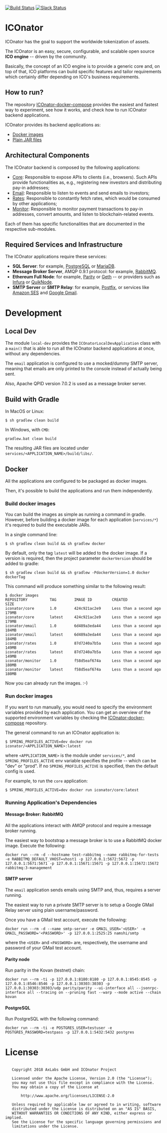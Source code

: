 [![Build Status](https://travis-ci.org/ICOnator/ICOnator-backend.svg?branch=master)](https://travis-ci.org/ICOnator/ICOnator-backend)
[![Slack Status](https://slackin.iconator.io/badge.svg)](https://iconator.io)

# ICOnator

ICOnator has the goal to support the worldwide tokenization of assets.

The ICOnator is an easy, secure, configurable, and scalable open source **ICO engine** -- driven by the community.

Basically, the concept of an ICO engine is to provide a generic core and, on top of that, ICO platforms can build specific features and tailor requirements which certainly differ depending on ICO's business requirements.

## How to run?

The repository [ICOnator-docker-compose](https://github.com/ICOnator/ICOnator-docker-compose) provides the easiest and
fastest way to experiment, see how it works, and check how to run ICOnator backend applications.

ICOnator provides its backend applications as:

* [Docker images](https://hub.docker.com/u/iconator/)
* [Plain JAR files](https://github.com/ICOnator/ICOnator-backend/releases)

## Architectural Components

The ICOnator backend is composed by the following applications:

* [Core](https://github.com/ICOnator/ICOnator-backend/tree/master/services/core): Responsible to expose APIs to clients (i.e., browsers). Such APIs provide functionalities as, e.g., registering new investors and distributing pay-in addresses; 
* [Email](https://github.com/ICOnator/ICOnator-backend/tree/master/services/email): Responsible to listen to events and send emails to investors;
* [Rates](https://github.com/ICOnator/ICOnator-backend/tree/master/services/rates): Responsible to constantly fetch rates, which would be consumed by other applications; 
* [Monitor](https://github.com/ICOnator/ICOnator-backend/tree/master/services/monitor): Responsible to monitor payment transactions to pay-in addresses, convert amounts, and listen to blockchain-related events.  

Each of them has specific functionalities that are documented in the respective sub-modules.

## Required Services and Infrastructure

The ICOnator applications require these services:

* **SQL Server**: for example, [PostgreSQL](https://www.postgresql.org) or [MariaDB](https://mariadb.org).
* **Message Broker Server**, AMQP 0.9.1 protocol: for example, [RabbitMQ](https://www.rabbitmq.com).
* **Ethereum Full Node**: for example, [Parity](https://www.parity.io) or [Geth](https://github.com/ethereum/go-ethereum/releases) -- or providers such as [Infura](http://infura.io) or [QuikNode](https://quiknode.io/).
* **SMTP Server** or **SMTP Relay**: for example, [Postfix](https://www.postfix.org), or services like [Amazon SES](https://aws.amazon.com/ses/) and [Google Gmail](https://www.google.com/gmail/).

# Development

## Local Dev

The module `local-dev` provides the `ICOnatorLocalDevApplication` class with a `main()` that is able to run all the ICOnator backend applications at once, without
any dependencies.

The `email` application is configured to use a mocked/dummy SMTP server, meaning that emails are only printed to the console instead of actually being sent.

Also, Apache QPID version 7.0.2 is used as a message broker server.

## Build with Gradle

In MacOS or Linux:

```
$ sh gradlew clean build
```

In Windows, with `CMD`:

```
gradlew.bat clean build
```

The resulting JAR files are located under `services/<APPLICATION_NAME>/build/libs/`.

## Docker

All the applications are configured to be packaged as docker images.

Then, it's possible to build the applications and run them independently.

### Build docker images

You can build the images as simple as running a command in gradle. However, before building a docker image for each application (`services/*`) it's required to build the executable JARs.

In a single command line:

```
$ sh gradlew clean build && sh gradlew docker
```  

By default, only the tag `latest` will be added to the docker image. If a version is required, then the project parameter `dockerVersion` should be added to gradle:

```
$ sh gradlew clean build && sh gradlew -PdockerVersion=1.0 docker dockerTag
```

This command will produce something similar to the following result:

```
$ docker images                                              
REPOSITORY          TAG        IMAGE ID         CREATED                  SIZE
iconator/core       1.0        424c921ac2e9     Less than a second ago   179MB
iconator/core       latest     424c921ac2e9     Less than a second ago   179MB
iconator/email      1.0        6d489a3eda44     Less than a second ago   184MB
iconator/email      latest     6d489a3eda44     Less than a second ago   184MB
iconator/rates      1.0        87d7240a7b5a     Less than a second ago   149MB
iconator/rates      latest     87d7240a7b5a     Less than a second ago   149MB
iconator/monitor    1.0        f58d5eaf674a     Less than a second ago   180MB
iconator/monitor    latest     f58d5eaf674a     Less than a second ago   180MB
``` 

Now you can already run the images. :-)

### Run docker images

If you want to run manually, you would need to specify the environment variables provided by each application.
You can get an overview of the supported environment variables by checking the [ICOnator-docker-compose](https://github.com/ICOnator/ICOnator-docker-compose) repository.

The general command to run an ICOnator application is:

```
$ SPRING_PROFILES_ACTIVE=dev docker run iconator/<APPLICATION_NAME>:latest
```

where `<APPLICATION_NAME>` is the module under `services/*`, and `SPRING_PROFILES_ACTIVE` env variable specifies 
the profile -- which can be "dev" or "prod". If no `SPRING_PROFILES_ACTIVE` is specified, then the default config is used.

For example, to run the `core` application:

```
$ SPRING_PROFILES_ACTIVE=dev docker run iconator/core:latest
```

### Running Application's Dependencies

#### Message Broker: RabbitMQ

All the applications interact with AMQP protocol and require a message broker running.

The easiest way to bootstrap a message broker is to use a RabbitMQ docker image. Execute the following:

```
docker run --rm -d --hostname test-rabbitmq --name rabbitmq-for-tests -e RABBITMQ_DEFAULT_VHOST=vhost1 -p 127.0.0.1:5672:5672 -p 127.0.0.1:5671:5671 -p 127.0.0.1:15671:15671 -p 127.0.0.1:15672:15672 rabbitmq:3-management
```

#### SMTP server

The `email` application sends emails using SMTP and, thus, requires a server running.

The easiest way to run a private SMTP server is to setup a Google GMail Relay server using plain username/password.

Once you have a GMail test account, execute the following:

```
docker run --rm -d --name smtp-server -e GMAIL_USER='<USER>' -e GMAIL_PASSWORD='<PASSWORD>' -p 127.0.0.1:2525:25 namshi/smtp
```

where the `<USER>` and `<PASSWORD>` are, respectively, the username and password of your GMail test account. 

#### Parity node

Run parity in the Kovan (testnet) chain:

```
docker run --rm -ti -p 127.0.0.1:8180:8180 -p 127.0.0.1:8545:8545 -p 127.0.0.1:8546:8546 -p 127.0.0.1:30303:30303 -p 127.0.0.1:30303:30303/udp parity/parity --ui-interface all --jsonrpc-interface all --tracing on --pruning fast --warp --mode active --chain kovan
```

#### PostgreSQL

Run PostgreSQL with the following command:

```
docker run --rm -ti -e POSTGRES_USER=testuser -e POSTGRES_PASSWORD=testpass -p 127.0.0.1:5432:5432 postgres
```

# License

```

   Copyright 2018 AxLabs GmbH and ICOnator Project
   
   Licensed under the Apache License, Version 2.0 (the "License");
   you may not use this file except in compliance with the License.
   You may obtain a copy of the License at
   
       http://www.apache.org/licenses/LICENSE-2.0
       
   Unless required by applicable law or agreed to in writing, software
   distributed under the License is distributed on an "AS IS" BASIS,
   WITHOUT WARRANTIES OR CONDITIONS OF ANY KIND, either express or implied.
   See the License for the specific language governing permissions and
   limitations under the License.
   
```